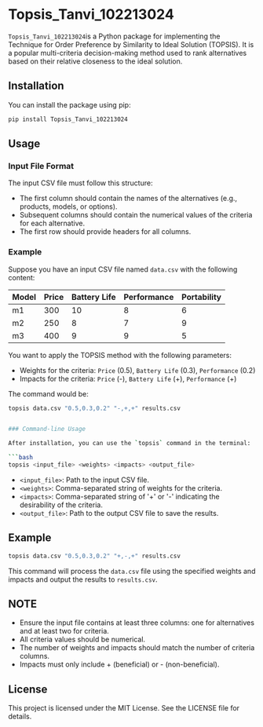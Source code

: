 # Topsis_Tanvi_102213024

`Topsis_Tanvi_102213024`is a Python package for implementing the Technique for Order Preference by Similarity to Ideal Solution (TOPSIS). It is a popular multi-criteria decision-making method used to rank alternatives based on their relative closeness to the ideal solution.

## Installation

You can install the package using pip:

```bash
pip install Topsis_Tanvi_102213024
```

## Usage

### Input File Format

The input CSV file must follow this structure:

- The first column should contain the names of the alternatives (e.g., products, models, or options).
- Subsequent columns should contain the numerical values of the criteria for each alternative.
- The first row should provide headers for all columns.

### Example

Suppose you have an input CSV file named `data.csv` with the following content:

| Model | Price | Battery Life | Performance | Portability |
| ----- | ----- | ------------ | ----------- | ----------- |
| m1    | 300   | 10           | 8           | 6           |
| m2    | 250   | 8            | 7           | 9           |
| m3    | 400   | 9            | 9           | 5           |

You want to apply the TOPSIS method with the following parameters:

- Weights for the criteria: `Price` (0.5), `Battery Life` (0.3), `Performance` (0.2)
- Impacts for the criteria: `Price` (-), `Battery Life` (+), `Performance` (+)

The command would be:

````bash
topsis data.csv "0.5,0.3,0.2" "-,+,+" results.csv


### Command-line Usage

After installation, you can use the `topsis` command in the terminal:

```bash
topsis <input_file> <weights> <impacts> <output_file>
````

- `<input_file>`: Path to the input CSV file.
- `<weights>`: Comma-separated string of weights for the criteria.
- `<impacts>`: Comma-separated string of '+' or '-' indicating the desirability of the criteria.
- `<output_file>`: Path to the output CSV file to save the results.

## Example

```bash
topsis data.csv "0.5,0.3,0.2" "+,-,+" results.csv
```

This command will process the `data.csv` file using the specified weights and impacts and output the results to `results.csv`.

## NOTE

- Ensure the input file contains at least three columns: one for alternatives and at least two for criteria.
- All criteria values should be numerical.
- The number of weights and impacts should match the number of criteria columns.
- Impacts must only include + (beneficial) or - (non-beneficial).

## License

This project is licensed under the MIT License. See the LICENSE file for details.
